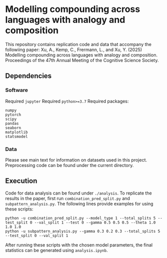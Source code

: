 Modelling compounding across languages with analogy and composition
======

This repository contains replication code and data that accompany the followiing paper: Xu, A., Kemp, C., Frermann, L., and Xu, Y. (2025) Modelling compounding across languages with analogy and composition. Proceedings of the 47th Annual Meeting of the Cognitive Science Society.

## Dependencies

### Software

Required `jupyter`
Required `python>=3.7`
Required packages:
```
numpy
pytorch
scipy
pandas
seaborn
matplotlib
statsmodel
```

### Data

Please see main text for information on datasets used in this project. Preprocessing code can be found under the current directory.

## Execution

Code for data analysis can be found under `./analysis`. To replicate the results in the paper, first run `combination_pred_split.py` and `subpattern_analysis.py`. The following lines provide examples for using these scripts: 

```
python -u combination_pred_split.py --model_type 1 --total_splits 5 --test_split 0 --val_split 1 --test 0 --gamma 0.5 0.5 0.5 --theta 1.0 1.0 1.0
python -u subpattern_analysis.py --gamma 0.3 0.2 0.3 --total_splits 5 --test_split 0 --val_split 1
```

After running these scripts with the chosen model parameters, the final statistics can be generated using `analysis.ipynb`.
